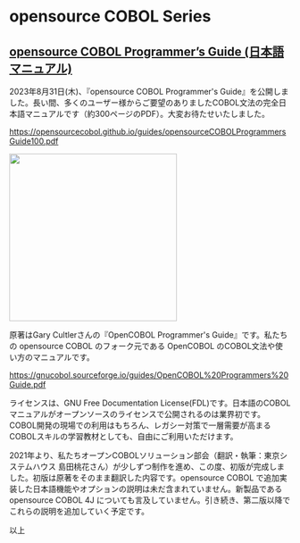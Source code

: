 # opensource COBOL Series
## [opensource COBOL Programmer’s Guide (日本語マニュアル)](/guides/opensourceCOBOLProgrammersGuide100.pdf)

2023年8月31日(木)、『opensource COBOL Programmer's Guide』を公開しました。長い間、多くのユーザー様からご要望のありましたCOBOL文法の完全日本語マニュアルです（約300ページのPDF）。大変お待たせいたしました。

https://opensourcecobol.github.io/guides/opensourceCOBOLProgrammersGuide100.pdf

<img width="300" src="https://github.com/opensourcecobol/opensourcecobol.github.io/assets/5810740/d8108368-9a9d-4df8-8cd9-9873d0f5d01d">

原著はGary Cultlerさんの『OpenCOBOL Programmer's Guide』です。私たちの opensource COBOL のフォーク元である OpenCOBOL のCOBOL文法や使い方のマニュアルです。

https://gnucobol.sourceforge.io/guides/OpenCOBOL%20Programmers%20Guide.pdf

ライセンスは、GNU Free Documentation License(FDL)です。日本語のCOBOLマニュアルがオープンソースのライセンスで公開されるのは業界初です。COBOL開発の現場での利用はもちろん、レガシー対策で一層需要が高まるCOBOLスキルの学習教材としても、自由にご利用いただけます。

2021年より、私たちオープンCOBOLソリューション部会（翻訳・執筆：東京システムハウス 島田桃花さん）が少しずつ制作を進め、この度、初版が完成しました。初版は原著をそのまま翻訳した内容です。opensource COBOL で追加実装した日本語機能やオプションの説明は未だ含まれていません。新製品である opensource COBOL 4J についても言及していません。引き続き、第二版以降でこれらの説明を追加していく予定です。

以上
